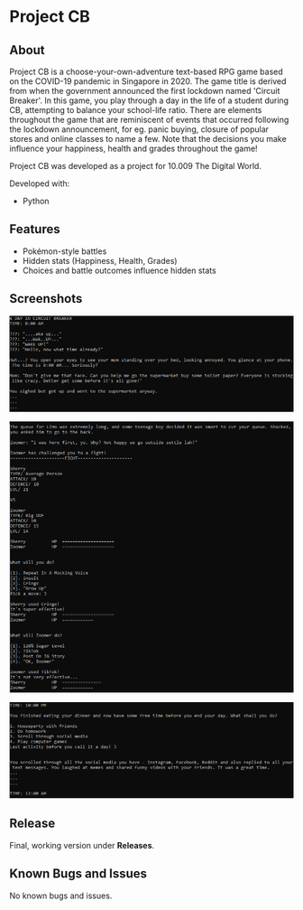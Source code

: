 # Project CB
## About
Project CB is a choose-your-own-adventure text-based RPG game based on the COVID-19 pandemic in Singapore in 2020. The game title is derived from when the government announced the first lockdown named 'Circuit Breaker'. In this game, you play through a day in the life of a student during CB, attempting to balance your school-life ratio. There are elements throughout the game that are reminiscent of events that occurred following the lockdown announcement, for eg. panic buying, closure of popular stores and online classes to name a few. Note that the decisions you make influence your happiness, health and grades throughout the game!

Project CB was developed as a project for 10.009 The Digital World.

Developed with:
* Python

## Features
* Pokémon-style battles
* Hidden stats (Happiness, Health, Grades)
* Choices and battle outcomes influence hidden stats

## Screenshots
<p align="center">
  <img src="screenshots/project_cb_ss1.png" >
</p>
<p align="center">
  <img src="screenshots/project_cb_ss2.png" >
</p>
<p align="center">
  <img src="screenshots/project_cb_ss3.png" >
</p>

## Release
Final, working version under **Releases**.

## Known Bugs and Issues
No known bugs and issues.
